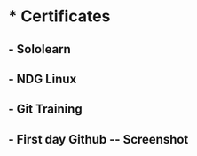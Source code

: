 # * Certificates
## - Sololearn
## - NDG Linux
## - Git Training
## - First day Github -- Screenshot
